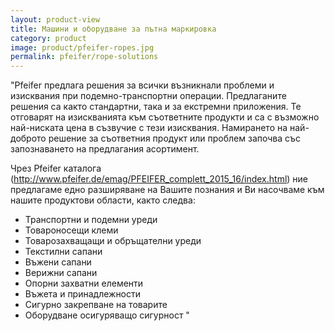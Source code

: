 ```yaml
---
layout: product-view
title: Машини и оборудване за пътна маркировка
category: product
image: product/pfeifer-ropes.jpg
permalink: pfeifer/rope-solutions
---
```


"Pfeifer предлага решения за всички възникнали проблеми и изисквания при подемно-транспортни операции. Предлаганите решения са както стандартни, така и за екстремни приложения. Те отговарят на изискванията към съответните продукти и са с възможно най-ниската цена в съзвучие с тези изисквания. Намирането на най-доброто решение за съответния продукт или проблем започва със запознаването на предлагания асортимент.

Чрез Pfeifer каталога (http://www.pfeifer.de/emag/PFEIFER_complett_2015_16/index.html) ние предлагаме едно разширяване на Вашите познания и Ви насочваме към нашите продуктови области, както следва:

* Транспортни и подемни уреди
* Товароносещи клеми
* Товарозахващащи и обръщателни уреди
* Текстилни сапани
* Въжени сапани
* Верижни сапани
* Опорни захватни елементи
* Въжета и принадлежности
* Сигурно закрепване на товарите
* Оборудване осигуряващо сигурност
"





